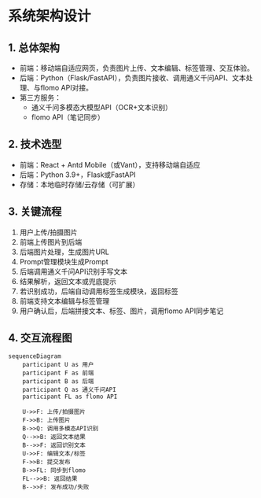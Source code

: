 # 系统架构设计

## 1. 总体架构

- 前端：移动端自适应网页，负责图片上传、文本编辑、标签管理、交互体验。
- 后端：Python（Flask/FastAPI），负责图片接收、调用通义千问API、文本处理、与flomo API对接。
- 第三方服务：
  - 通义千问多模态大模型API（OCR+文本识别）
  - flomo API（笔记同步）

## 2. 技术选型

- 前端：React + Antd Mobile（或Vant），支持移动端自适应
- 后端：Python 3.9+，Flask或FastAPI
- 存储：本地临时存储/云存储（可扩展）

## 3. 关键流程

1. 用户上传/拍摄图片
2. 前端上传图片到后端
3. 后端图片处理，生成图片URL
4. Prompt管理模块生成Prompt
5. 后端调用通义千问API识别手写文本
6. 结果解析，返回文本或兜底提示
7. 若识别成功，后端自动调用标签生成模块，返回标签
8. 前端支持文本编辑与标签管理
9. 用户确认后，后端拼接文本、标签、图片，调用flomo API同步笔记

## 4. 交互流程图

```mermaid
sequenceDiagram
    participant U as 用户
    participant F as 前端
    participant B as 后端
    participant Q as 通义千问API
    participant FL as flomo API

    U->>F: 上传/拍摄图片
    F->>B: 上传图片
    B->>Q: 调用多模态API识别
    Q-->>B: 返回文本结果
    B-->>F: 返回识别文本
    U->>F: 编辑文本/标签
    F->>B: 提交发布
    B->>FL: 同步到flomo
    FL-->>B: 返回结果
    B-->>F: 发布成功/失败
``` 